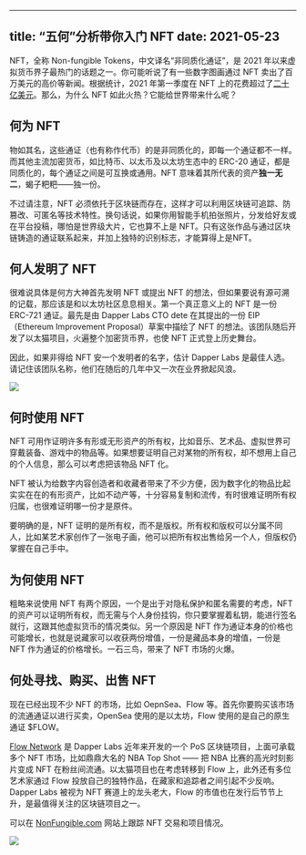 ----
title: “五何”分析带你入门 NFT 
date: 2021-05-23
----

NFT，全称 Non-fungible Tokens，中文译名“非同质化通证”，是 2021 年以来虚拟货币界子最热门的话题之一。你可能听说了有一些数字图画通过 NFT 卖出了百万美元的高价等新闻。根据统计，2021 年第一季度在 NFT 上的花费超过了[二十亿美元](https://www.thewrap.com/nft-market-surges-2100-to-2-billion-in-q1-sales/)。那么，为什么 NFT 如此火热？它能给世界带来什么呢？

## 何为 NFT

物如其名，这些通证（也有称作代币）的是非同质化的，即每一个通证都不一样。而其他主流加密货币，如比特币、以太币及以太坊生态中的 ERC-20 通证，都是同质化的，每个通证之间是可互换或通用。NFT 意味着其所代表的资产**独一无二**，蝎子粑粑——独一份。

不过请注意，NFT 必须依托于区块链而存在，这样才可以利用区块链可追踪、防篡改、可匿名等技术特性。换句话说，如果你用智能手机拍张照片，分发给好友或在平台投稿，哪怕是世界级大片，它也算不上是 NFT。只有这张作品与通过区块链铸造的通证联系起来，并加上独特的识别标志，才能算得上是NFT。

## 何人发明了 NFT

很难说具体是何方大神首先发明 NFT 或提出 NFT 的想法，但如果要说有源可溯的记载，那应该是和以太坊社区息息相关。第一个真正意义上的 NFT 是一份 ERC-721 通证。最先是由 Dapper Labs CTO dete 在其提出的一份 EIP（Ethereum Improvement Proposal）草案中描绘了 NFT 的想法。该团队随后开发了以太猫项目，火遍整个加密货币界，也使 NFT 正式登上历史舞台。

因此，如果非得给 NFT 安一个发明者的名字，估计 Dapper Labs 是最佳人选。请记住该团队名称，他们在随后的几年中又一次在业界掀起风浪。

![](https://cdn.jsdelivr.net/gh/Zheng-Shilin/shilin-blog/images/cryptokitties.png)

## 何时使用 NFT

NFT 可用作证明许多有形或无形资产的所有权，比如音乐、艺术品、虚拟世界可穿戴装备、游戏中的物品等。如果想要证明自己对某物的所有权，却不想用上自己的个人信息，那么可以考虑把该物品 NFT 化。

NFT 被认为给数字内容创造者和收藏者带来了不少方便，因为数字化的物品比起实实在在的有形资产，比如不动产等，十分容易复制和流传，有时很难证明所有权归属，也很难证明哪一份才是原件。

要明确的是，NFT 证明的是所有权，而不是版权。所有权和版权可以分属不同人，比如某艺术家创作了一张电子画，他可以把所有权出售给另一个人，但版权仍掌握在自己手中。

## 为何使用 NFT

粗略来说使用 NFT 有两个原因，一个是出于对隐私保护和匿名需要的考虑，NFT 的资产可以证明所有权，而无需与个人身份挂钩，你只要掌握着私钥，能进行签名就行，这跟其他虚拟货币的情况类似。另一个原因是 NFT 作为通证本身的价格也可能增长，也就是说藏家可以收获两份增值，一份是藏品本身的增值，一份是 NFT 作为通证的价格增长。一石三鸟，带来了 NFT 市场的火爆。

## 何处寻找、购买、出售 NFT

现在已经出现不少 NFT 的市场，比如 OepnSea、Flow 等。首先你要购买该市场的流通通证以进行买卖，OpenSea 使用的是以太坊，Flow 使用的是自己的原生通证 $FLOW。

[Flow Network](https://www.onflow.org/) 是 Dapper Labs 近年来开发的一个 PoS 区块链项目，上面可承载多个 NFT 市场，比如鼎鼎大名的 NBA Top Shot —— 把 NBA 比赛的高光时刻影片变成 NFT 在粉丝间流通。以太猫项目也在考虑转移到 Flow 上，此外还有多位艺术家通过 Flow 投放自己的独特作品，在藏家和追踪者之间引起不少反响。Dapper Labs 被视为 NFT 赛道上的龙头老大，Flow 的市值也在发行后节节上升，是最值得关注的区块链项目之一。

可以在 [NonFungible.com](https://nonfungible.com/) 网站上跟踪 NFT 交易和项目情况。

![](https://cdn.jsdelivr.net/gh/Zheng-Shilin/shilin-blog/images/top-shot-1-1.jpg)


